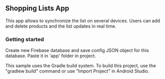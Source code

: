 ## Shopping Lists App

This app allows to synchronize the list on several devices. Users can add and delete products and the list updates in real time.

### Getting started

Create new Firebase database and save config JSON object for this database. Paste it in 'app' folder in project.

This sample uses the Gradle build system. To build this project, use the "gradlew build" command or use "Import Project" in Android Studio.

